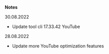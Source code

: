 **Notes**

30.08.2022

+ Update tool cli 17.33.42 YouTube 

28.08.2022

+ Update more YouTube optimization features 
